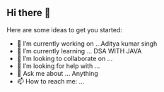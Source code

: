 ## Hi there 👋
Here are some ideas to get you started:

- 🔭 I’m currently working on ...Aditya kumar singh
- 🌱 I’m currently learning ... DSA WITH JAVA
- 👯 I’m looking to collaborate on ...
- 🤔 I’m looking for help with ...
- 💬 Ask me about ... Anything
- 📫 How to reach me: ...
